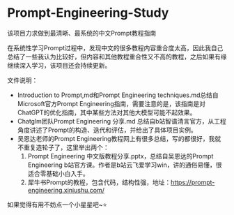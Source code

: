 # Prompt-Engineering-Study
该项目力求做到最清晰、最系统的中文Prompt教程指南

在系统性学习Prompt过程中，发现中文的很多教程内容重合度太高，因此我自己总结了一些我认为比较好，但内容和其他教程重合性又不高的教程，之后如果有缘继续深入学习，该项目还会持续更新。

文件说明：
- Introduction to Prompt,md和Prompt Engineering techniques.md总结自Microsoft官方Prompt Engineering指南，需要注意的是，该指南是对ChatGPT的优化指南，其中某些方法对其他大模型可能不起效果。
- Chatglm团队Prompt Engineering 分享.md 总结自b站智谱清言官方，从工程角度讲述了Prompt的构造、迭代和评估，并给出了具体项目实例。
- 吴恩达老师的Prompt Engineering教程网上有很多总结，写的都很好，我就不重复造轮子了，这里举出两个：
  1. Prompt Engineering 中文版教程分享.pptx，总结自吴恩达的Prompt Engineering b站官方课。作者是b站云飞爱学习win，讲的通俗易懂，很适合零基础小白入手。
  2. 犀牛书Prompt的教程，包含代码，结构性强，地址：https://prompt-engineering.xiniushu.com/
 

如果觉得有用不妨点一个小星星吧~:star:
